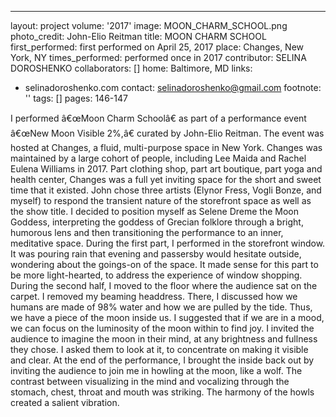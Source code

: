 ---
layout: project
volume: '2017'
image: MOON_CHARM_SCHOOL.png
photo_credit: John-Elio Reitman
title: MOON CHARM SCHOOL
first_performed: first performed on April 25, 2017
place: Changes, New York, NY
times_performed: performed once in 2017
contributor: SELINA DOROSHENKO
collaborators: []
home: Baltimore, MD
links:
- selinadoroshenko.com
contact: selinadoroshenko@gmail.com
footnote: ''
tags: []
pages: 146-147



I performed â€œMoon Charm Schoolâ€ as part of a performance event â€œNew Moon Visible 2%,â€ curated by John-Elio Reitman. The event was hosted at Changes, a fluid, multi-purpose space in New York. Changes was maintained by a large cohort of people, including Lee Maida and Rachel Eulena Williams in 2017. Part clothing shop, part art boutique, part yoga and health center, Changes was a full yet inviting space for the short and sweet time that it existed. John chose three artists (Elynor Fress, Vogli Bonze, and myself) to respond the transient nature of the storefront space as well as the show title. I decided to position myself as Selene Dreme the Moon Goddess, interpreting the goddess of Grecian folklore through a bright, humorous lens and then transitioning the performance to an inner, meditative space. During the first part, I performed in the storefront window. It was pouring rain that evening and passersby would hesitate outside, wondering about the goings-on of the space. It made sense for this part to be more light-hearted, to address the experience of window shopping. During the second half, I moved to the floor where the audience sat on the carpet. I removed my beaming headdress. There, I discussed how we humans are made of 98% water and how we are pulled by the tide. Thus, we have a piece of the moon inside us. I suggested that if we are in a mood, we can focus on the luminosity of the moon within to find joy. I invited the audience to imagine the moon in their mind, at any brightness and fullness they chose. I asked them to look at it, to concentrate on making it visible and clear. At the end of the performance, I brought the inside back out by inviting the audience to join me in howling at the moon, like a wolf. The contrast between visualizing in the mind and vocalizing through the stomach, chest, throat and mouth was striking. The harmony of the howls created a salient vibration.
